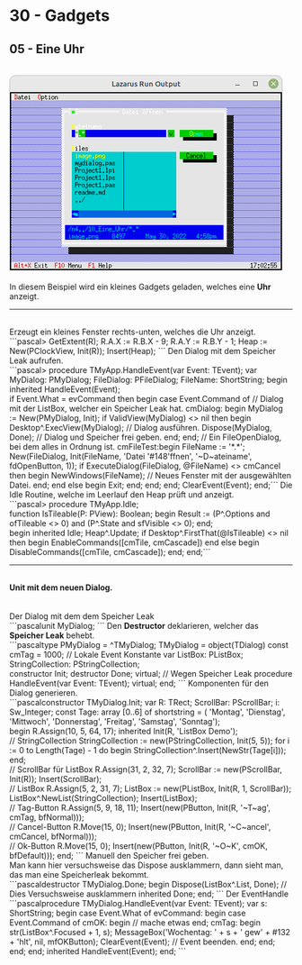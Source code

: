 # 30 - Gadgets
## 05 - Eine Uhr
<br>
<img src="image.png" alt="Selfhtml"><br><br>
In diesem Beispiel wird ein kleines Gadgets geladen, welches eine <b>Uhr</b> anzeigt.<br>
<hr><br>
    Erzeugt ein kleines Fenster rechts-unten, welches die Uhr anzeigt.<br>
```pascal>    GetExtent(R);
    R.A.X := R.B.X - 9;
    R.A.Y := R.B.Y - 1;
    Heap := New(PClockView, Init(R));
    Insert(Heap); ```
Den Dialog mit dem Speicher Leak aufrufen.<br>
```pascal>  procedure TMyApp.HandleEvent(var Event: TEvent);
  var
    MyDialog: PMyDialog;
    FileDialog: PFileDialog;
    FileName: ShortString;
  begin
    inherited HandleEvent(Event);
<br>
    if Event.What = evCommand then begin
      case Event.Command of
        // Dialog mit der ListBox, welcher ein Speicher Leak hat.
        cmDialog: begin
          MyDialog := New(PMyDialog, Init);
          if ValidView(MyDialog) <> nil then begin
            Desktop^.ExecView(MyDialog);   // Dialog ausführen.
            Dispose(MyDialog, Done);       // Dialog und Speicher frei geben.
          end;
        end;
        // Ein FileOpenDialog, bei dem alles in Ordnung ist.
        cmFileTest:begin
          FileName := '*.*';
          New(FileDialog, Init(FileName, 'Datei '#148'ffnen', '~D~ateiname', fdOpenButton, 1));
          if ExecuteDialog(FileDialog, @FileName) <> cmCancel then begin
            NewWindows(FileName); // Neues Fenster mit der ausgewählten Datei.
          end;
        end
        else begin
          Exit;
        end;
      end;
    end;
    ClearEvent(Event);
  end;```
Die Idle Routine, welche im Leerlauf den Heap prüft und anzeigt.<br>
```pascal>  procedure TMyApp.Idle;
<br>
    function IsTileable(P: PView): Boolean;
    begin
      Result := (P^.Options and ofTileable <> 0) and (P^.State and sfVisible <> 0);
    end;
<br>
  begin
    inherited Idle;
    Heap^.Update;
    if Desktop^.FirstThat(@IsTileable) <> nil then begin
      EnableCommands([cmTile, cmCascade])
    end else begin
      DisableCommands([cmTile, cmCascade]);
    end;
  end;```
<hr><br>
<b>Unit mit dem neuen Dialog.</b><br>
<br><br>
Der Dialog mit dem dem Speicher Leak<br>
```pascalunit MyDialog;
```
Den <b>Destructor</b> deklarieren, welcher das <b>Speicher Leak</b> behebt.<br>
```pascaltype
  PMyDialog = ^TMyDialog;
  TMyDialog = object(TDialog)
  const
    cmTag = 1000;  // Lokale Event Konstante
  var
    ListBox: PListBox;
    StringCollection: PStringCollection;
<br>
    constructor Init;
    destructor Done; virtual;  // Wegen Speicher Leak
    procedure HandleEvent(var Event: TEvent); virtual;
  end;
```
Komponenten für den Dialog generieren.<br>
```pascalconstructor TMyDialog.Init;
var
  R: TRect;
  ScrollBar: PScrollBar;
  i: Sw_Integer;
const
  Tage: array [0..6] of shortstring = (
    'Montag', 'Dienstag', 'Mittwoch', 'Donnerstag', 'Freitag', 'Samstag', 'Sonntag');
<br>
begin
  R.Assign(10, 5, 64, 17);
  inherited Init(R, 'ListBox Demo');
<br>
  // StringCollection
  StringCollection := new(PStringCollection, Init(5, 5));
  for i := 0 to Length(Tage) - 1 do begin
    StringCollection^.Insert(NewStr(Tage[i]));
  end;
<br>
  // ScrollBar für ListBox
  R.Assign(31, 2, 32, 7);
  ScrollBar := new(PScrollBar, Init(R));
  Insert(ScrollBar);
<br>
  // ListBox
  R.Assign(5, 2, 31, 7);
  ListBox := new(PListBox, Init(R, 1, ScrollBar));
  ListBox^.NewList(StringCollection);
  Insert(ListBox);
<br>
  // Tag-Button
  R.Assign(5, 9, 18, 11);
  Insert(new(PButton, Init(R, '~T~ag', cmTag, bfNormal)));
<br>
  // Cancel-Button
  R.Move(15, 0);
  Insert(new(PButton, Init(R, '~C~ancel', cmCancel, bfNormal)));
<br>
  // Ok-Button
  R.Move(15, 0);
  Insert(new(PButton, Init(R, '~O~K', cmOK, bfDefault)));
end;
```
Manuell den Speicher frei geben.<br>
Man kann hier versuchsweise das Dispose ausklammern, dann sieht man,<br>
das man eine Speicherleak bekommt.<br>
```pascaldestructor TMyDialog.Done;
begin
   Dispose(ListBox^.List, Done); // Dies Versuchsweise ausklammern
   inherited Done;
end;
```
Der EventHandle<br>
```pascalprocedure TMyDialog.HandleEvent(var Event: TEvent);
var
  s: ShortString;
begin
  case Event.What of
    evCommand: begin
      case Event.Command of
        cmOK: begin
          // mache etwas
        end;
        cmTag: begin
          str(ListBox^.Focused + 1, s);
          MessageBox('Wochentag: ' + s + ' gew' + #132 + 'hlt', nil, mfOKButton);
          ClearEvent(Event);  // Event beenden.
        end;
      end;
    end;
  end;
  inherited HandleEvent(Event);
end;
```
<br>
